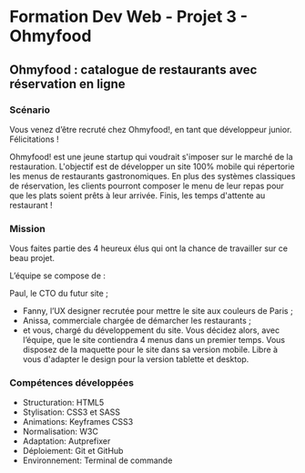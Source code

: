 # Formation Dev Web - Projet 3 - Ohmyfood

## Ohmyfood : catalogue de restaurants avec réservation en ligne

### Scénario

Vous venez d’être recruté chez Ohmyfood!, en tant que développeur junior. Félicitations !

Ohmyfood! est une jeune startup qui voudrait s'imposer sur le marché de la restauration. L'objectif est de développer un site 100% mobile qui répertorie les menus de restaurants gastronomiques. En plus des systèmes classiques de réservation, les clients pourront composer le menu de leur repas pour que les plats soient prêts à leur arrivée. Finis, les temps d'attente au restaurant !

### Mission

Vous faites partie des 4 heureux élus qui ont la chance de travailler sur ce beau projet.

L’équipe se compose de :

Paul, le CTO du futur site ;
- Fanny, l’UX designer recrutée pour mettre le site aux couleurs de Paris ;
- Anissa, commerciale chargée de démarcher les restaurants ;
- et vous, chargé du développement du site.
Vous décidez alors, avec l’équipe, que le site contiendra 4 menus dans un premier temps.
Vous disposez de la maquette pour le site dans sa version mobile. Libre à vous d'adapter le design pour la version tablette et desktop.

### Compétences développées

- Structuration: HTML5
- Stylisation: CSS3 et SASS
- Animations: Keyframes CSS3
- Normalisation: W3C
- Adaptation: Autprefixer
- Déploiement: Git et GitHub
- Environnement: Terminal de commande
